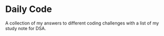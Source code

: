 # Daily Code
A collection of my answers to different coding challenges with a list of my study note for DSA.
